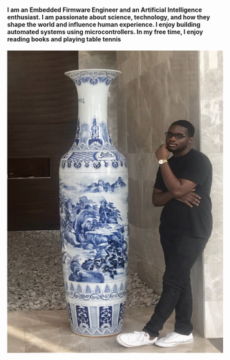<!-- <img width="500" height="400" alt="Screenshot 2020-11-21 at 11 06 31 PM" class="center" src="https://user-images.githubusercontent.com/52134849/102813441-17b29880-43c9-11eb-8f33-be0775acdab2.jpeg"> -->

<!-- ![image](https://github.com/olaleyeayoola/olaleyeayoola.github.io/blob/main/ayoola.jpg) -->

#### I am an Embedded Firmware Engineer and an Artificial Intelligence enthusiast. I am passionate about science, technology, and how they shape the world and influence human experience. I enjoy building automated systems using microcontrollers. In my free time, I enjoy reading books and playing table tennis

<img width="500" height="700" alt="ayoola.jpg" class="center" src="ayoola.jpg">
